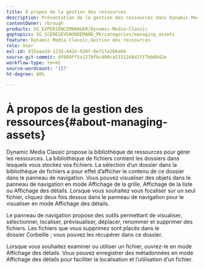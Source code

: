 ```yaml
---
title: À propos de la gestion des ressources
description: Présentation de la gestion des ressources dans Dynamic Media Classic
contentOwner: rbrough
products: SG_EXPERIENCEMANAGER/Dynamic-Media-Classic
geptopics: SG_SCENESEVENONDEMAND_PK/categories/managing_assets
feature: Dynamic Media Classic,Gestion des ressources
role: User
exl-id: d15aaa18-123d-442e-928f-8e71fa266a64
source-git-commit: df689ff5a127bfbc400ca5331168d1ff7bb0b42e
workflow-type: tm+mt
source-wordcount: '157'
ht-degree: 80%

---
```


# À propos de la gestion des ressources{#about-managing-assets}

Dynamic Media Classic propose la bibliothèque de ressources pour gérer les ressources. La bibliothèque de fichiers contient les dossiers dans lesquels vous stockez vos fichiers. La sélection d’un dossier dans la bibliothèque de fichiers a pour effet d’afficher le contenu de ce dossier dans le panneau de navigation. Vous pouvez visualiser des objets dans le panneau de navigation en mode Affichage de la grille, Affichage de la liste ou Affichage des détails. Lorsque vous souhaitez vous focaliser sur un seul fichier, cliquez deux fois dessus dans le panneau de navigation pour le visualiser en mode Affichage des détails. 

Le panneau de navigation propose des outils permettant de visualiser, sélectionner, localiser, prévisualiser, déplacer, renommer et supprimer des fichiers. Les fichiers que vous supprimez sont placés dans le dossier Corbeille ; vous pouvez les récupérer dans ce dossier.

Lorsque vous souhaitez examiner ou utiliser un fichier, ouvrez-le en mode Affichage des détails. Vous pouvez enregistrer des métadonnées en mode Affichage des détails pour faciliter la localisation et l’utilisation d’un fichier.
